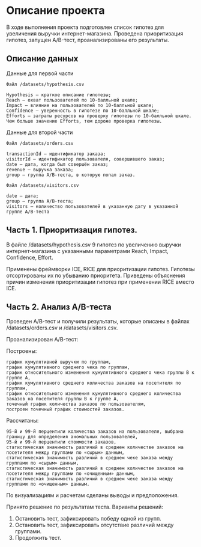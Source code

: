 # Описание проекта

В ходе выполнения проекта подготовлен список гипотез для увеличения выручки интернет-магазина. Проведена приоритизация гипотез, запущен A/B-тест, проанализированы его результаты.

## Описание данных

Данные для первой части

    Файл /datasets/hypothesis.csv
    
    Hypothesis — краткое описание гипотезы;
    Reach — охват пользователей по 10-балльной шкале;
    Impact — влияние на пользователей по 10-балльной шкале;
    Confidence — уверенность в гипотезе по 10-балльной шкале;
    Efforts — затраты ресурсов на проверку гипотезы по 10-балльной шкале. Чем больше значение Efforts, тем дороже проверка гипотезы.

Данные для второй части

    Файл /datasets/orders.csv
    
    transactionId — идентификатор заказа;
    visitorId — идентификатор пользователя, совершившего заказ;
    date — дата, когда был совершён заказ;
    revenue — выручка заказа;
    group — группа A/B-теста, в которую попал заказ.
    
    Файл /datasets/visitors.csv
    
    date — дата;
    group — группа A/B-теста;
    visitors — количество пользователей в указанную дату в указанной группе A/B-теста

## Часть 1. Приоритизация гипотез.
В файле /datasets/hypothesis.csv 9 гипотез по увеличению выручки интернет-магазина с указанными параметрами Reach, Impact, Confidence, Effort.

Применены фреймворки ICE, RICE для приоритизации гипотез. Гипотезы отсортированы их по убыванию приоритета.
Приведены объяснения причин изменения приоритизации гипотез при применении RICE вместо ICE.

## Часть 2. Анализ A/B-теста
Проведен A/B-тест и получили результаты, которые описаны в файлах /datasets/orders.csv и /datasets/visitors.csv.

Проанализирован A/B-тест:

Построены:

    график кумулятивной выручки по группам, 
    график кумулятивного среднего чека по группам,
    график относительного изменения кумулятивного среднего чека группы B к группе A,
    график кумулятивного среднего количества заказов на посетителя по группам,
    график относительного изменения кумулятивного среднего количества заказов на посетителя группы B к группе A,
    точечный график количества заказов по пользователям,
    построен точечный график стоимостей заказов.

Рассчитаны:

    95-й и 99-й перцентили количества заказов на пользователя, выбрана границу для определения аномальных пользователей,
    95-й и 99-й перцентили стоимости заказов,
    статистическая значимость различий в среднем количестве заказов на посетителя между группами по «сырым» данным,
    статистическая значимость различий в среднем чеке заказа между группами по «сырым» данным,
    статистическая значимость различий в среднем количестве заказов на посетителя между группами по «очищенным» данным,
    статистическая значимость различий в среднем чеке заказа между группами по «очищенным» данным.

По визуализациям и расчетам сделаны выводы и предположения.

Принято решение по результатам теста. Варианты решений:
1. Остановить тест, зафиксировать победу одной из групп.
2. Остановить тест, зафиксировать отсутствие различий между группами.
3. Продолжить тест.
